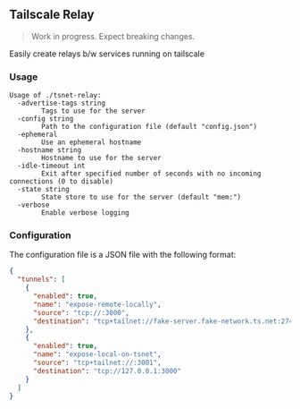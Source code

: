 ## Tailscale Relay

> Work in progress. Expect breaking changes.

Easily create relays b/w services running on tailscale

### Usage

```
Usage of ./tsnet-relay:
  -advertise-tags string
        Tags to use for the server
  -config string
        Path to the configuration file (default "config.json")
  -ephemeral
        Use an ephemeral hostname
  -hostname string
        Hostname to use for the server
  -idle-timeout int
        Exit after specified number of seconds with no incoming connections (0 to disable)
  -state string
        State store to use for the server (default "mem:")
  -verbose
        Enable verbose logging
```


### Configuration

The configuration file is a JSON file with the following format:

```json
{
  "tunnels": [
    {
      "enabled": true,
      "name": "expose-remote-locally",
      "source": "tcp://:3000",
      "destination": "tcp+tailnet://fake-server.fake-network.ts.net:2746"
    },
    {
      "enabled": true,
      "name": "expose-local-on-tsnet",
      "source": "tcp+tailnet://:3001",
      "destination": "tcp://127.0.0.1:3000"
    }
  ]
}
```